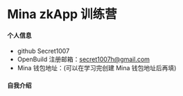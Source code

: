# Mina zkApp 训练营

#### 个人信息

- github Secret1007
- OpenBuild 注册邮箱：secret1007h@gmail.com
- Mina 钱包地址：(可以在学习完创建 Mina 钱包地址后再填)

#### 自我介绍
